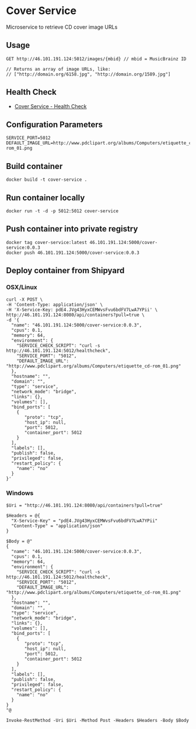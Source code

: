 # Cover Service

Microservice to retrieve CD cover image URLs

## Usage

```
GET http://46.101.191.124:5012/images/{mbid} // mbid = MusicBrainz ID

// Returns an array of image URLs, like:
// ["http://domain.org/6158.jpg", "http://domain.org/1589.jpg"]
```

## Health Check

* [Cover Service - Health Check](http://46.101.191.124:5012/healthcheck)

## Configuration Parameters

```
SERVICE_PORT=5012
DEFAULT_IMAGE_URL=http://www.pdclipart.org/albums/Computers/etiquette_cd-rom_01.png
```

## Build container

```
docker build -t cover-service .
```

## Run container locally

```
docker run -t -d -p 5012:5012 cover-service
```

## Push container into private registry

```
docker tag cover-service:latest 46.101.191.124:5000/cover-service:0.0.3
docker push 46.101.191.124:5000/cover-service:0.0.3
```

## Deploy container from Shipyard

### OSX/Linux

```
curl -X POST \
-H 'Content-Type: application/json' \
-H 'X-Service-Key: pdE4.JVg43HyxCEMWvsFvu6bdFV7LwA7YPii' \
http://46.101.191.124:8080/api/containers?pull=true \
-d '{  
  "name": "46.101.191.124:5000/cover-service:0.0.3",
  "cpus": 0.1,
  "memory": 64,
  "environment": {
    "SERVICE_CHECK_SCRIPT": "curl -s http://46.101.191.124:5012/healthcheck",
    "SERVICE_PORT": "5012",
    "DEFAULT_IMAGE_URL": "http://www.pdclipart.org/albums/Computers/etiquette_cd-rom_01.png"
  },
  "hostname": "",
  "domain": "",
  "type": "service",
  "network_mode": "bridge",
  "links": {},
  "volumes": [],
  "bind_ports": [  
    {  
       "proto": "tcp",
       "host_ip": null,
       "port": 5012,
       "container_port": 5012
    }
  ],
  "labels": [],
  "publish": false,
  "privileged": false,
  "restart_policy": {  
    "name": "no"
  }
}'
```

### Windows

```
$Uri = "http://46.101.191.124:8080/api/containers?pull=true"

$Headers = @{
  "X-Service-Key" = "pdE4.JVg43HyxCEMWvsFvu6bdFV7LwA7YPii"
  "Content-Type" = "application/json"
}

$Body = @"
{  
  "name": "46.101.191.124:5000/cover-service:0.0.3",
  "cpus": 0.1,
  "memory": 64,
  "environment": {
    "SERVICE_CHECK_SCRIPT": "curl -s http://46.101.191.124:5012/healthcheck",
    "SERVICE_PORT": "5012",
    "DEFAULT_IMAGE_URL": "http://www.pdclipart.org/albums/Computers/etiquette_cd-rom_01.png"
  },
  "hostname": "",
  "domain": "",
  "type": "service",
  "network_mode": "bridge",
  "links": {},
  "volumes": [],
  "bind_ports": [  
    {  
       "proto": "tcp",
       "host_ip": null,
       "port": 5012,
       "container_port": 5012
    }
  ],
  "labels": [],
  "publish": false,
  "privileged": false,
  "restart_policy": {  
    "name": "no"
  }
}
"@

Invoke-RestMethod -Uri $Uri -Method Post -Headers $Headers -Body $Body
```

